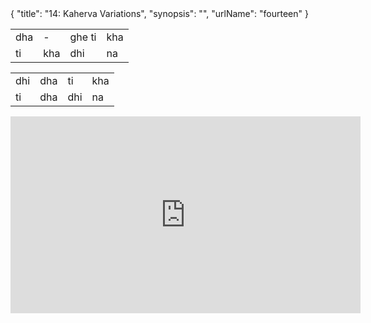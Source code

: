 <data>
{
    "title": "14: Kaherva Variations",
    "synopsis": "",
    "urlName": "fourteen"
}
</data>


<table>
    <tr>
        <td>dha</td>
        <td>-</td>
        <td>ghe ti</td>
        <td>kha</td>
    </tr>
    <tr>
        <td>ti</td>
        <td>kha</td>
        <td>dhi</td>
        <td>na</td>
    </tr>
</table>



<table>
    <tr>
        <td>dhi</td>
        <td>dha</td>
        <td>ti</td>
        <td>kha</td>
    </tr>
    <tr>
        <td>ti</td>
        <td>dha</td>
        <td>dhi</td>
        <td>na</td>
    </tr>
</table>

<iframe width="560" height="315" src="http://www.youtube.com/embed/qo0-QAvMsjA" frameborder="0" allowfullscreen></iframe>
